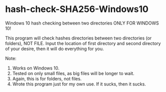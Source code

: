 # hash-check-SHA256-Windows10
Windows 10 hash checking between two directories
ONLY FOR WINDOWS 10!

This program will check hashes directories between two directories (or folders), NOT FILE.
Input the location of first directory and second directory of your desire, then it will do everything for you.

Note:
1. Works on Windows 10.
2. Tested on only small files, as big files will be longer to wait.
3. Again, this is for folders, not files.
4. Wrote this program just for my own use. If it sucks, then it sucks.
